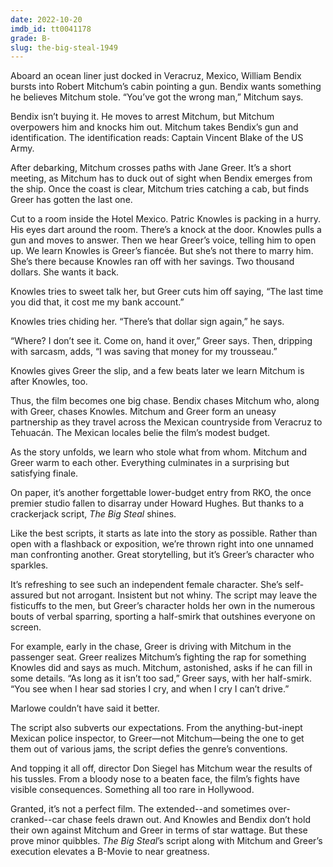 ```yaml
---
date: 2022-10-20
imdb_id: tt0041178
grade: B-
slug: the-big-steal-1949
---
```


Aboard an ocean liner just docked in Veracruz, Mexico, William Bendix bursts into Robert Mitchum’s cabin pointing a gun. Bendix wants something he believes Mitchum stole. “You’ve got the wrong man,” Mitchum says.

<!-- end -->

Bendix isn’t buying it. He moves to arrest Mitchum, but Mitchum overpowers him and knocks him out. Mitchum takes Bendix’s gun and identification. The identification reads: Captain Vincent Blake of the US Army.

After debarking, Mitchum crosses paths with Jane Greer. It’s a short meeting, as Mitchum has to duck out of sight when Bendix emerges from the ship. Once the coast is clear, Mitchum tries catching a cab, but finds Greer has gotten the last one.

Cut to a room inside the Hotel Mexico. Patric Knowles is packing in a hurry. His eyes dart around the room. There’s a knock at the door. Knowles pulls a gun and moves to answer. Then we hear Greer’s voice, telling him to open up. We learn Knowles is Greer’s fiancée. But she’s not there to marry him. She’s there because Knowles ran off with her savings. Two thousand dollars. She wants it back.

Knowles tries to sweet talk her, but Greer cuts him off saying, “The last time you did that, it cost me my bank account.”

Knowles tries chiding her. “There’s that dollar sign again,” he says.

“Where? I don’t see it. Come on, hand it over,” Greer says. Then, dripping with sarcasm, adds, “I was saving that money for my trousseau.”

Knowles gives Greer the slip, and a few beats later we learn Mitchum is after Knowles, too.

Thus, the film becomes one big chase. Bendix chases Mitchum who, along with Greer, chases Knowles. Mitchum and Greer form an uneasy partnership as they travel across the Mexican countryside from Veracruz to Tehuacán. The Mexican locales belie the film’s modest budget.

As the story unfolds, we learn who stole what from whom. Mitchum and Greer warm to each other. Everything culminates in a surprising but satisfying finale.

On paper, it’s another forgettable lower-budget entry from RKO, the once premier studio fallen to disarray under Howard Hughes. But thanks to a crackerjack script, _The Big Steal_ shines.

Like the best scripts, it starts as late into the story as possible. Rather than open with a flashback or exposition, we’re thrown right into one unnamed man confronting another. Great storytelling, but it’s Greer’s character who sparkles.

It’s refreshing to see such an independent female character. She’s self-assured but not arrogant. Insistent but not whiny. The script may leave the fisticuffs to the men, but Greer’s character holds her own in the numerous bouts of verbal sparring, sporting a half-smirk that outshines everyone on screen.

For example, early in the chase, Greer is driving with Mitchum in the passenger seat. Greer realizes Mitchum’s fighting the rap for something Knowles did and says as much. Mitchum, astonished, asks if he can fill in some details. “As long as it isn’t too sad,” Greer says, with her half-smirk. “You see when I hear sad stories I cry, and when I cry I can’t drive.”

Marlowe couldn’t have said it better.

The script also subverts our expectations. From the anything-but-inept Mexican police inspector, to Greer—not Mitchum—being the one to get them out of various jams, the script defies the genre’s conventions.

And topping it all off, director Don Siegel has Mitchum wear the results of his tussles. From a bloody nose to a beaten face, the film’s fights have visible consequences. Something all too rare in Hollywood.

Granted, it’s not a perfect film. The extended--and sometimes over-cranked--car chase feels drawn out. And Knowles and Bendix don’t hold their own against Mitchum and Greer in terms of star wattage. But these prove minor quibbles. _The Big Steal_’s script along with Mitchum and Greer’s execution elevates a B-Movie to near greatness.
